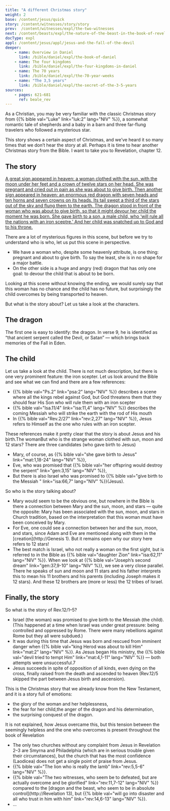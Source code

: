 ```yaml
---
title: "A different Christmas story"
weight: 2
base: /content/jesus/quick
story: /content/witnesses/story/story
prev:  /content/witnesses/expl/the-two-witnesses
next: /content/beasts/expl/the-nature-of-the-beast-in-the-book-of-revelation
docType: expl
appl: /content/jesus/appl/jesus-and-the-fall-of-the-devil
deeper:
    - name: Overview in Daniel
      link: /bible/daniel/expl/the-book-of-daniel
    - name: The four kingdoms
      link: /bible/daniel/expl/the-four-kingdoms-in-daniel
    - name: The 70 years
      link: /bible/daniel/expl/the-70-year-weeks
    - name: "The 3,5 years"
      link: /bible/daniel/expl/the-secret-of-the-3-5-years
sources: 
    - pages: 621–681
      ref: beale_rev
---
```


As a Christian, you may be very familiar with the classic Christmas story from {{% bible val="Luke" link="luk:2" lang="NIV" %}}, a somewhat romantic tale of shepherds and a baby in a barn and three far-flung travelers who followed a mysterious star.

This story shows a certain aspect of Christmas, and we’ve heard it so many times that we don’t hear the story at all. Perhaps it is time to hear another Christmas story from the Bible. I want to take you to Revelation, chapter 12.

## The story

[A great sign appeared in heaven: a woman clothed with the sun, with the moon under her feet and a crown of twelve stars on her head. She was pregnant and cried out in pain as she was about to give birth. Then another sign appeared in heaven: an enormous red dragon with seven heads and ten horns and seven crowns on its heads. Its tail swept a third of the stars out of the sky and flung them to the earth. The dragon stood in front of the woman who was about to give birth, so that it might devour her child the moment he was born. She gave birth to a son, a male child, who ‘will rule all the nations with an iron sceptre.’ And her child was snatched up to God and to his throne.](Rev.12/1–5)

There are a lot of mysterious figures in this scene, but before we try to understand who is who, let us put this scene in perspective.
- We have a woman who, despite some heavenly attribute, is one thing: pregnant and about to give birth. To say the least, she is in no shape for a major battle.
- On the other side is a huge and angry (red) dragon that has only one goal: to devour the child that is about to be born.

Looking at this scene without knowing the ending, we would surely say that this woman has no chance and the child has no future, but surprisingly the child overcomes by being transported to heaven.

But what is the story about? Let us take a look at the characters.

## The dragon

The first one is easy to identify: the dragon. In verse 9, he is identified as “that ancient serpent called the Devil, or Satan” — which brings back memories of the Fall in Eden.

## The child

Let us take a look at the child. There is not much description, but there is one very prominent feature: the iron scepter. Let us look around the Bible and see what we can find and there are a few references:
- {{% bible val="Ps.2" link="psa:2" lang="NIV" %}} describes a scene where all the kings rebel against God, but God threatens them that they should fear His Son who will rule them with an iron scepter
- {{% bible val="Isa.11/4" link="isa:11,4" lang="NIV" %}} describes the coming Messiah who will strike the earth with the rod of His mouth
- In {{% bible val="Rev.2/27" link="rev:2,27" lang="NIV" %}}, Jesus refers to Himself as the one who rules with an iron scepter.

These references make it pretty clear that the story is about Jesus and his birth.The womanBut who is the strange woman clothed with sun, moon and 12 stars? There are three candidates (who gave birth to Jesus)
- Mary, of course, as {{% bible val="she gave birth to Jesus" link="mat:1,18-24" lang="NIV" %}},
- Eve, who was promised that {{% bible val="her offspring would destroy the serpent" link="gen:3,15" lang="NIV" %}},
- But there is also Israel who was promised to {{% bible val="give birth to the Messiah " link="isa:66,7" lang="NIV" %}}(Jesus).

So who is the story talking about?
- Mary would seem to be the obvious one, but nowhere in the Bible is there a connection between Mary and the sun, moon, and stars — quite the opposite: Mary has been associated with the sun, moon, and stars in Church tradition, based on the interpretation that this woman must have been conceived by Mary.
- For Eve, one could see a connection between her and the sun, moon, and stars, since Adam and Eve are mentioned along with them in the [creation](http://Genesis 1). But it remains open why our story here refers to 12 stars!
- The best match is Israel, who not really a woman on the first sight, but is referred to in the Bible as {{% bible val="daughter Zion" link="isa:62,11" lang="NIV" %}}. When we look at {{% bible val="Joseph’s second dream" link="gen:37,9-10" lang="NIV" %}}, we see a very close parallel. There he speaks of sun and moon and 11 stars and his father interprets this to mean his 11 brothers and his parents (including Joseph makes it 12 stars). And these 12 brothers are (more or less) the 12 tribes of Israel.

## Finally, the story

So what is the story of Rev.12/1–5?
- Israel (the woman) was promised to give birth to the Messiah (the child). (This happened at a time when Israel was under great pressure: being controlled and oppressed by Rome. There were many rebellions against Rome but they all were subdued.)
- It was during this time that Jesus was born and rescued from imminent danger when {{% bible val="king Herod was about to kill Him" link="mat:2" lang="NIV" %}}. As Jesus began His ministry, the {{% bible val="devil tried to tempt Him" link="mat:4,1-11" lang="NIV" %}} — both attempts were unsuccessful.7
- Jesus succeeds in spite of opposition of all kinds, even dying on the cross, finally raised from the death and ascended to heaven (Rev.12/5 skipped the part between Jesus birth and ascension).

This is the Christmas story that we already know from the New Testament, and it is a story full of emotions:
- the glory of the woman and her helplessness,
- the fear for her child,the anger of the dragon and his determination,
- the surprising conquest of the dragon.

It is not explained, how Jesus overcame this, but this tension between the seemingly helpless and the one who overcomes is present throughout the book of Revelation
- The only two churches without any complaint from Jesus in Revelation 2–3 are Smyrna and Philadelphia (which are in serious trouble given their circumstances), but the church that has the most confidence (Laodicea) does not get a single point of praise from Jesus.
- {{% bible val="The lion who is really the lamb" link="rev:5,5-6" lang="NIV" %}}.
- {{% bible val="The two witnesses, who seem be to defeated, but are actually overcome and be glorified" link="rev:11,7-12" lang="NIV" %}} compared to the [dragon and the beast, who seem to be in absolute control](http://Revelation 13), but {{% bible val="will go into disaster and all who trust in him with him" link="rev:14,6-13" lang="NIV" %}}.
- ...
